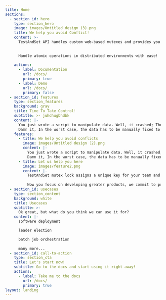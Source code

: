 ```yaml
---
title: Home
sections:
  - section_id: hero
    type: section_hero
    image: images/Untitled design (3).png
    title: We help you avoid Conflict!
    content: >-
      TestAndSet API handles custom web-based mutexes and provides you an automated solution that can be integrated right in your scripts no matter what language you use for development.
      
      
      Handle atomic operations in distributed environments with ease!
     
    actions:
      - label: Documentation
        url: /docs/
        primary: true
      - label: Demo
        url: /docs/
        primary: false
  - section_id: features
    type: section_features
    background: gray
    title: Time To Take Control!
    subtitle: >- juhdhugbhdbk
    content: |-
      You just wrote a script to manipulate data. Well, it crashed; The reason being, someone else was manipulating the same data at the same time!
      Damn it, In the worst case, the data has to be manually fixed to get back to the state it had before you two started your jobs. Indeed, This can be a mess!
    features:
      - title: We help you avoid conflicts
        image: images/Untitled design (2).png
        content: |-
          You just wrote a script to manipulate data. Well, it crashed; The reason being, someone else was manipulating the same data at the same time!
          Damn it, In the worst case, the data has to be manually fixed to get back to the state it had before you two started your jobs. Indeed, This can be a mess!
      - title: Let us help you here
        image: images/feature2.png
        content: |-
          TestAndSet mutex lock assigns a unique key for your team and is publicly known by all team members working with the mutex protected scripts. This unique key provides you the flexibility to run your scripts without the hassles of conflicts or data overloading. It is that simple.
          
          Now you focus on developing greater products, we commit to provide a hassle-free deployment process.
  - section_id: usecases
    type: section_content
    background: white
    title: Usecases
    subtitle: >-
      Ok great, but what do you think we can use it for?
    content: |-
      software deployment

      leader election

      batch job orchestration
      
      many more...
  - section_id: call-to-action
    type: section_cta
    title: Let's start now!
    subtitle: Go to the docs and start using it right away!
    actions:
      - label: Take me to the docs
        url: /docs/
        primary: true
layout: landing
---
```

